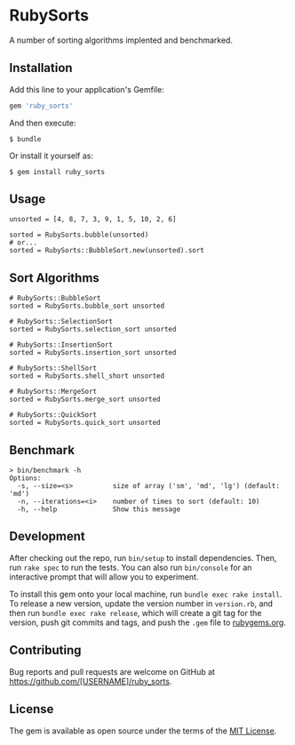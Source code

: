 # RubySorts

A number of sorting algorithms implented and benchmarked.

## Installation

Add this line to your application's Gemfile:

```ruby
gem 'ruby_sorts'
```

And then execute:

    $ bundle

Or install it yourself as:

    $ gem install ruby_sorts

## Usage

    unsorted = [4, 8, 7, 3, 9, 1, 5, 10, 2, 6]

    sorted = RubySorts.bubble(unsorted)
    # or...
    sorted = RubySorts::BubbleSort.new(unsorted).sort

## Sort Algorithms

    # RubySorts::BubbleSort
    sorted = RubySorts.bubble_sort unsorted

    # RubySorts::SelectionSort
    sorted = RubySorts.selection_sort unsorted

    # RubySorts::InsertionSort
    sorted = RubySorts.insertion_sort unsorted

    # RubySorts::ShellSort
    sorted = RubySorts.shell_short unsorted

    # RubySorts::MergeSort
    sorted = RubySorts.merge_sort unsorted

    # RubySorts::QuickSort
    sorted = RubySorts.quick_sort unsorted

## Benchmark

    > bin/benchmark -h 
    Options:
      -s, --size=<s>          size of array ('sm', 'md', 'lg') (default: 'md')
      -n, --iterations=<i>    number of times to sort (default: 10)
      -h, --help              Show this message

## Development

After checking out the repo, run `bin/setup` to install dependencies. Then, run `rake spec` to run the tests. You can also run `bin/console` for an interactive prompt that will allow you to experiment.

To install this gem onto your local machine, run `bundle exec rake install`. To release a new version, update the version number in `version.rb`, and then run `bundle exec rake release`, which will create a git tag for the version, push git commits and tags, and push the `.gem` file to [rubygems.org](https://rubygems.org).

## Contributing

Bug reports and pull requests are welcome on GitHub at https://github.com/[USERNAME]/ruby_sorts.


## License

The gem is available as open source under the terms of the [MIT License](http://opensource.org/licenses/MIT).

